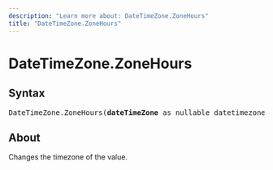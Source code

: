 ```yaml
---
description: "Learn more about: DateTimeZone.ZoneHours"
title: "DateTimeZone.ZoneHours"
---
```

# DateTimeZone.ZoneHours

## Syntax

<pre>
DateTimeZone.ZoneHours(<b>dateTimeZone</b> as nullable datetimezone) as nullable number
</pre>

## About

Changes the timezone of the value.
